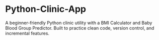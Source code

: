 # Python-Clinic-App
A beginner-friendly Python clinic utility with a BMI Calculator and Baby Blood Group Predictor. Built to practice clean code, version control, and incremental features.
